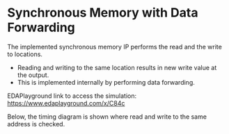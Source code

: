 # Synchronous Memory with Data Forwarding

The implemented synchronous memory IP performs the read and the write to locations.
- Reading and writing to the same location results in new write value at the output.
- This is implemented internally by performing data forwarding.

EDAPlayground link to access the simulation: https://www.edaplayground.com/x/C84c

Below, the timing diagram is shown where read and write to the same address is checked.


